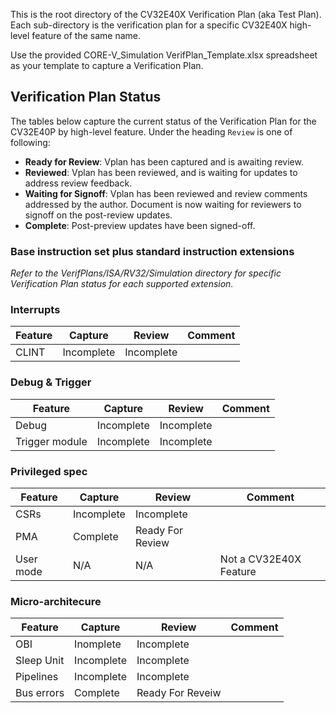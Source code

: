 <!--- SPDX-License-Identifier: Apache-2.0 WITH SHL-2.0 --->
This is the root directory of the CV32E40X Verification Plan (aka Test Plan).
Each sub-directory is the verification plan for a specific CV32E40X high-level feature of the same name.

Use the provided CORE-V_Simulation VerifPlan_Template.xlsx spreadsheet as your template to capture a Verification Plan.

## Verification Plan Status

The tables below capture the current status of the Verification Plan for the CV32E40P by high-level feature.  Under the heading `Review` is one of following:
* **Ready for Review**: Vplan has been captured and is awaiting review.
* **Reviewed**: Vplan has been reviewed, and is waiting for updates to address review feedback.
* **Waiting for Signoff**: Vplan has been reviewed and review comments addressed by the author.  Document is now waiting for reviewers to signoff on the post-review updates.
* **Complete**: Post-preview updates have been signed-off.

### Base instruction set plus standard instruction extensions

_Refer to the VerifPlans/ISA/RV32/Simulation directory for specific Verification Plan status for each supported extension._
### Interrupts

| Feature | Capture | Review | Comment |
|---------|---------|--------|---------|
| CLINT   | Incomplete | Incomplete | |

### Debug & Trigger

| Feature | Capture | Review | Comment |
|---------|---------|--------|---------|
| Debug   | Incomplete | Incomplete | |
| Trigger module | Incomplete | Incomplete | |

### Privileged spec

| Feature | Capture | Review | Comment |
|---------|---------|--------|---------|
| CSRs | Incomplete | Incomplete | |
| PMA  | Complete | Ready For Review | |
| User mode | N/A| N/A | Not a CV32E40X Feature |

### Micro-architecure

| Feature | Capture | Review | Comment |
|---------|---------|--------|---------|
| OBI     | Inomplete | Incomplete | |
| Sleep Unit | Incomplete | Incomplete | |
| Pipelines | Incomplete | Incomplete  | |
| Bus errors | Complete | Ready For Reveiw ||

